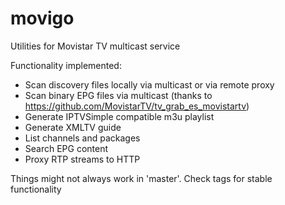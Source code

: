 # movigo
Utilities for Movistar TV multicast service

Functionality implemented:
* Scan discovery files locally via multicast or via remote proxy
* Scan binary EPG files via multicast (thanks to https://github.com/MovistarTV/tv_grab_es_movistartv)
* Generate IPTVSimple compatible m3u playlist
* Generate XMLTV guide
* List channels and packages
* Search EPG content
* Proxy RTP streams to HTTP

Things might not always work in 'master'. Check tags for stable functionality

